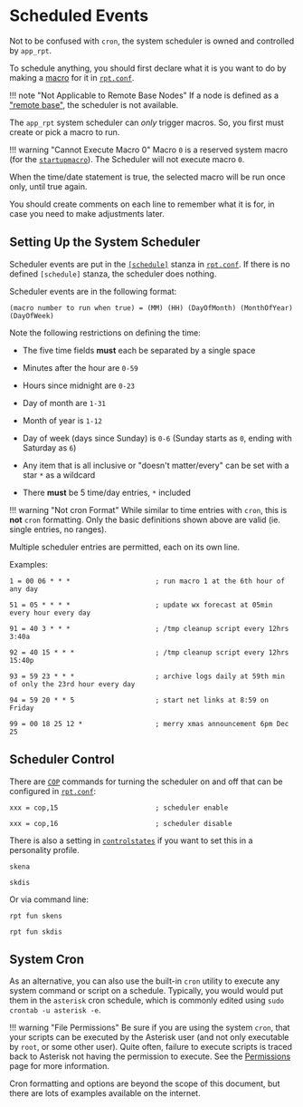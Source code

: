 # Scheduled Events
Not to be confused with `cron`, the system scheduler is owned and controlled by `app_rpt`.

To schedule anything, you should first declare what it is you want to do by making a [macro](./macros.md) for it in [`rpt.conf`](../config/rpt_conf.md).

!!! note "Not Applicable to Remote Base Nodes"
    If a node is defined as a ["remote base"](./remotebase.md), the scheduler is not available.

The `app_rpt` system scheduler can *only* trigger macros. So, you first must create or pick a macro to run.

!!! warning "Cannot Execute Macro 0"
    Macro `0` is a reserved system macro (for the [`startupmacro`](../config/rpt_conf.md#startup_macro)). The Scheduler will not execute macro `0`.

When the time/date statement is true, the selected macro will be run once only, until true again.

You should create comments on each line to remember what it is for, in case you need to make adjustments later.

## Setting Up the System Scheduler
Scheduler events are put in the [`[schedule]`](../config/rpt_conf.md#schedule-stanza) stanza in [`rpt.conf`](../config/rpt_conf.md). If there is no defined `[schedule]` stanza, the scheduler does nothing.

Scheduler events are in the following format:

```
(macro number to run when true) = (MM) (HH) (DayOfMonth) (MonthOfYear) (DayOfWeek)
```

Note the following restrictions on defining the time:

* The five time fields **must** each be separated by a single space

* Minutes after the hour are `0-59`

* Hours since midnight are `0-23`

* Day of month are `1-31`

* Month of year is `1-12`

* Day of week (days since Sunday) is `0-6` (Sunday starts as `0`, ending with Saturday as `6`)

* Any item that is all inclusive or "doesn't matter/every" can be set with a star `*` as a wildcard

* There **must** be 5 time/day entries, `*` included

!!! warning "Not cron Format"
    While similar to time entries with `cron`, this is **not** `cron` formatting. Only the basic definitions shown above are valid (ie. single entries, no ranges).

Multiple scheduler entries are permitted, each on its own line.

Examples:

```
1 = 00 06 * * *                     ; run macro 1 at the 6th hour of any day

51 = 05 * * * *                     ; update wx forecast at 05min every hour every day

91 = 40 3 * * *                     ; /tmp cleanup script every 12hrs 3:40a

92 = 40 15 * * *                    ; /tmp cleanup script every 12hrs 15:40p

93 = 59 23 * * *                    ; archive logs daily at 59th min of only the 23rd hour every day

94 = 59 20 * * 5                    ; start net links at 8:59 on Friday

99 = 00 18 25 12 *                  ; merry xmas announcement 6pm Dec 25
```

## Scheduler Control
There are [`COP`](../config/rpt_conf.md#cop-commands) commands for turning the scheduler on and off that can be configured in [`rpt.conf`](../config/rpt_conf.md):

```
xxx = cop,15		                ; scheduler enable

xxx = cop,16		                ; scheduler disable
```

There is also a setting in [`controlstates`](../config/rpt_conf.md#control-states-stanza) if you want to set this in a personality profile.

```
skena 

skdis
```

Or via command line:

```
rpt fun skens

rpt fun skdis
```

## System Cron
As an alternative, you can also use the built-in `cron` utility to execute any system command or script on a schedule. Typically, you would would put them in the `asterisk` cron schedule, which is commonly edited using `sudo crontab -u asterisk -e`.

!!! warning "File Permissions"
    Be sure if you are using the system `cron`, that your scripts can be executed by the Asterisk user (and not only executable by `root`, or some other user). Quite often, failure to execute scripts is traced back to Asterisk not having the permission to execute. See the [Permissions](./permissions.md) page for more information.

Cron formatting and options are beyond the scope of this document, but there are lots of examples available on the internet.